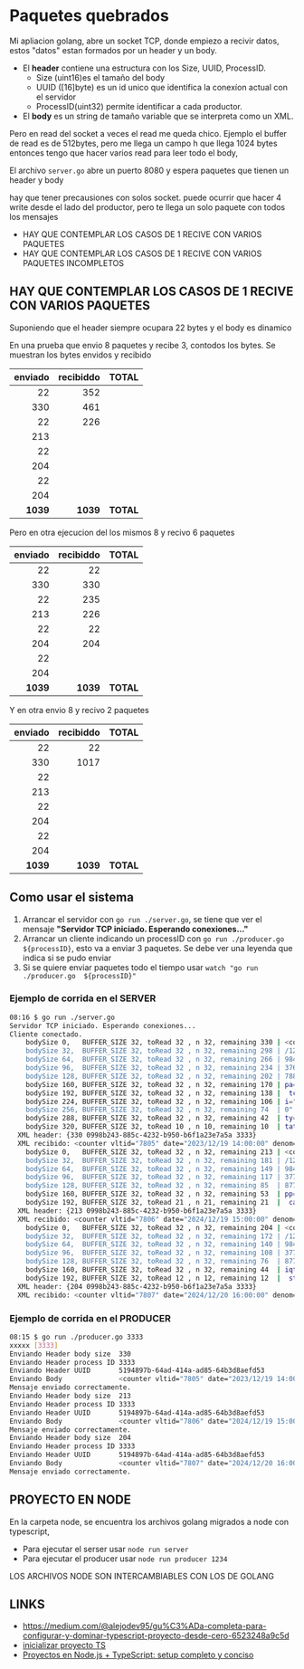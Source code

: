 # Paquetes quebrados

Mi apliacion golang, abre un socket TCP, donde empiezo a recivir datos, estos "datos" estan formados por un header y un body. 

- El **header** contiene una estructura con los Size, UUID, ProcessID.
  - Size (uint16)es el tamaño del body
  - UUID ([16]byte) es un id unico que identifica la conexíon actual con el servidor
  - ProcessID(uint32) permite identificar a cada productor.
- El **body** es un string de tamaño variable que se interpreta como un XML.

Pero en read del socket a veces el read me queda chico. Ejemplo el buffer de read es de 512bytes, pero me llega un campo h que llega 1024 bytes entonces tengo que hacer varios read para leer todo el body, 

El archivo `server.go` abre un puerto 8080 y espera paquetes que tienen un header y body


hay que tener precausiones con solos socket. puede ocurrir que hacer 4 write desde el lado del productor, pero te llega un solo paquete con todos los mensajes
- HAY QUE CONTEMPLAR LOS CASOS DE 1 RECIVE CON VARIOS PAQUETES
- HAY QUE CONTEMPLAR LOS CASOS DE 1 RECIVE CON VARIOS PAQUETES INCOMPLETOS

## HAY QUE CONTEMPLAR LOS CASOS DE 1 RECIVE CON VARIOS PAQUETES

Suponiendo que el header siempre ocupara 22 bytes y el body es dinamico

En una prueba que envio 8 paquetes y recibe 3, contodos los bytes. Se muestran los bytes envidos y recibido

  |  enviado | recibiddo |     TOTAL |
  | -------: | --------: | --------: |
  |       22 |       352 |
  |      330 |       461 |
  |       22 |       226 |
  |      213 |           |
  |       22 |           |
  |      204 |           |
  |       22 |           |
  |      204 |           |
  | **1039** |  **1039** | **TOTAL** |

Pero en otra ejecucion del los mismos 8 y recivo 6 paquetes

  |  enviado | recibiddo |     TOTAL |
  | -------: | --------: | --------: |
  |       22 |        22 |
  |      330 |       330 |
  |       22 |       235 |
  |      213 |       226 |
  |       22 |        22 |
  |      204 |       204 |
  |       22 |           |
  |      204 |           |
  | **1039** |  **1039** | **TOTAL** |

Y en otra envio 8 y recivo 2 paquetes

  |  enviado | recibiddo |     TOTAL |
  | -------: | --------: | --------: |
  |       22 |        22 |
  |      330 |      1017 |
  |       22 |           |
  |      213 |           |
  |       22 |           |
  |      204 |           |
  |       22 |           |
  |      204 |           |
  | **1039** |  **1039** | **TOTAL** |



## Como usar el sistema

1. Arrancar el servidor con `go run ./server.go`, se tiene que ver el mensaje **"Servidor TCP iniciado. Esperando conexiones..."**
2. Arrancar un cliente indicando un processID con `go run ./producer.go  ${processID}`, esto va a enviar 3 paquetes. Se debe ver una leyenda que indica si se pudo enviar
3. Si se quiere enviar paquetes todo el tiempo usar  `watch "go run ./producer.go  ${processID}"`

### Ejemplo de corrida en el SERVER

```bash 
08:16 $ go run ./server.go
Servidor TCP iniciado. Esperando conexiones...
Cliente conectado.
    bodySize 0,   BUFFER_SIZE 32, toRead 32 , n 32, remaining 330 | <counter vltid="7805" date="2023 
    bodySize 32,  BUFFER_SIZE 32, toRead 32 , n 32, remaining 298 | /12/19 14:00:00" denom="1" ci="4 
    bodySize 64,  BUFFER_SIZE 32, toRead 32 , n 32, remaining 266 | 9842000" co="47216500" dr="14110 
    bodySize 96,  BUFFER_SIZE 32, toRead 32 , n 32, remaining 234 | 376" jp="0" cc="11484876" hpcc=" 
    bodySize 128, BUFFER_SIZE 32, toRead 32 , n 32, remaining 202 | 78831000" jj="53306" jg="29535"  
    bodySize 160, BUFFER_SIZE 32, toRead 32 , n 32, remaining 170 | pa="352" pwr="19" cxb="11208000" 
    bodySize 192, BUFFER_SIZE 32, toRead 32 , n 32, remaining 138 |  tci="0" tco="0" hl="0" ca="0" t 
    bodySize 224, BUFFER_SIZE 32, toRead 32 , n 32, remaining 106 | i="2902376" to="32653876" mpeb=" 
    bodySize 256, BUFFER_SIZE 32, toRead 32 , n 32, remaining 74  | 0" apeb="0" app="0" mpp="0" tkiq 
    bodySize 288, BUFFER_SIZE 32, toRead 32 , n 32, remaining 42  | ty="48" tkoqty="2068" capr="0" s 
    bodySize 320, BUFFER_SIZE 32, toRead 10 , n 10, remaining 10  | tate="0"/> 
  XML header: {330 0998b243-885c-4232-b950-b6f1a23e7a5a 3333}
  XML recibido: <counter vltid="7805" date="2023/12/19 14:00:00" denom="1" ci="49842000" co="47216500" dr="14110376" jp="0" cc="11484876" hpcc="78831000" jj="53306" jg="29535" pa="352" pwr="19" cxb="11208000" tci="0" tco="0" hl="0" ca="0" ti="2902376" to="32653876" mpeb="0" apeb="0" app="0" mpp="0" tkiqty="48" tkoqty="2068" capr="0" state="0"/>
    bodySize 0,   BUFFER_SIZE 32, toRead 32 , n 32, remaining 213 | <counter vltid="7806" date="2024 
    bodySize 32,  BUFFER_SIZE 32, toRead 32 , n 32, remaining 181 | /12/19 15:00:00" denom="1" ci="4 
    bodySize 64,  BUFFER_SIZE 32, toRead 32 , n 32, remaining 149 | 9842001" co="47216501" dr="14110 
    bodySize 96,  BUFFER_SIZE 32, toRead 32 , n 32, remaining 117 | 377" jp="0" jj="53307" to="32653 
    bodySize 128, BUFFER_SIZE 32, toRead 32 , n 32, remaining 85  | 877" mpeb="1" apeb="1" app="1" m 
    bodySize 160, BUFFER_SIZE 32, toRead 32 , n 32, remaining 53  | pp="1" tkiqty="49" tkoqty="2069" 
    bodySize 192, BUFFER_SIZE 32, toRead 21 , n 21, remaining 21  |  capr="1" state="1"/> 
  XML header: {213 0998b243-885c-4232-b950-b6f1a23e7a5a 3333}
  XML recibido: <counter vltid="7806" date="2024/12/19 15:00:00" denom="1" ci="49842001" co="47216501" dr="14110377" jp="0" jj="53307" to="32653877" mpeb="1" apeb="1" app="1" mpp="1" tkiqty="49" tkoqty="2069" capr="1" state="1"/>
    bodySize 0,   BUFFER_SIZE 32, toRead 32 , n 32, remaining 204 | <counter vltid="7807" date="2024 
    bodySize 32,  BUFFER_SIZE 32, toRead 32 , n 32, remaining 172 | /12/20 16:00:00" denom="1" ci="4 
    bodySize 64,  BUFFER_SIZE 32, toRead 32 , n 32, remaining 140 | 9842001" co="47216501" dr="14110 
    bodySize 96,  BUFFER_SIZE 32, toRead 32 , n 32, remaining 108 | 377" jp="0" jj="53307" to="32653 
    bodySize 128, BUFFER_SIZE 32, toRead 32 , n 32, remaining 76  | 877" apeb="1" app="1" mpp="1" tk 
    bodySize 160, BUFFER_SIZE 32, toRead 32 , n 32, remaining 44  | iqty="49" tkoqty="2069" capr="1" 
    bodySize 192, BUFFER_SIZE 32, toRead 12 , n 12, remaining 12  |  state="1"/> 
  XML header: {204 0998b243-885c-4232-b950-b6f1a23e7a5a 3333}
  XML recibido: <counter vltid="7807" date="2024/12/20 16:00:00" denom="1" ci="49842001" co="47216501" dr="14110377" jp="0" jj="53307" to="32653877" apeb="1" app="1" mpp="1" tkiqty="49" tkoqty="2069" capr="1" state="1"/>
```


### Ejemplo de corrida en el PRODUCER

```bash
08:15 $ go run ./producer.go 3333
xxxxx [3333]
Enviando Header body size  330
Enviando Header process ID 3333
Enviando Header UUID       5194897b-64ad-414a-ad85-64b3d8aefd53
Enviando Body              <counter vltid="7805" date="2023/12/19 14:00:00" denom="1" ci="49842000" co="47216500" dr="14110376" jp="0" cc="11484876" hpcc="78831000" jj="53306" jg="29535" pa="352" pwr="19" cxb="11208000" tci="0" tco="0" hl="0" ca="0" ti="2902376" to="32653876" mpeb="0" apeb="0" app="0" mpp="0" tkiqty="48" tkoqty="2068" capr="0" state="0"/>
Mensaje enviado correctamente.
Enviando Header body size  213
Enviando Header process ID 3333
Enviando Header UUID       5194897b-64ad-414a-ad85-64b3d8aefd53
Enviando Body              <counter vltid="7806" date="2024/12/19 15:00:00" denom="1" ci="49842001" co="47216501" dr="14110377" jp="0" jj="53307" to="32653877" mpeb="1" apeb="1" app="1" mpp="1" tkiqty="49" tkoqty="2069" capr="1" state="1"/>
Mensaje enviado correctamente.
Enviando Header body size  204
Enviando Header process ID 3333
Enviando Header UUID       5194897b-64ad-414a-ad85-64b3d8aefd53
Enviando Body              <counter vltid="7807" date="2024/12/20 16:00:00" denom="1" ci="49842001" co="47216501" dr="14110377" jp="0" jj="53307" to="32653877" apeb="1" app="1" mpp="1" tkiqty="49" tkoqty="2069" capr="1" state="1"/>
Mensaje enviado correctamente.
```

## PROYECTO EN NODE

En la carpeta node, se encuentra los archivos golang migrados a node con typescript, 

- Para ejecutar el serser usar `node run server`
- Para ejecutar el producer usar `node run producer 1234`

LOS ARCHIVOS NODE SON INTERCAMBIABLES CON LOS DE GOLANG



## LINKS

- https://medium.com/@alejodev95/gu%C3%ADa-completa-para-configurar-y-dominar-typescript-proyecto-desde-cero-6523248a9c5d
- [inicializar proyecto TS](https://github.com/matiasjaliff/node-typescript-setup)
- [Proyectos en Node.js + TypeScript: setup completo y conciso](https://medium.com/@matiasjaliff/proyectos-en-node-js-typescript-setup-completo-y-conciso-8acdc6abff2c)